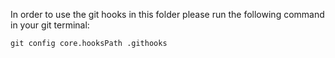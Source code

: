 
In order to use the git hooks in this folder please run the following command in your git terminal:

`git config core.hooksPath .githooks`